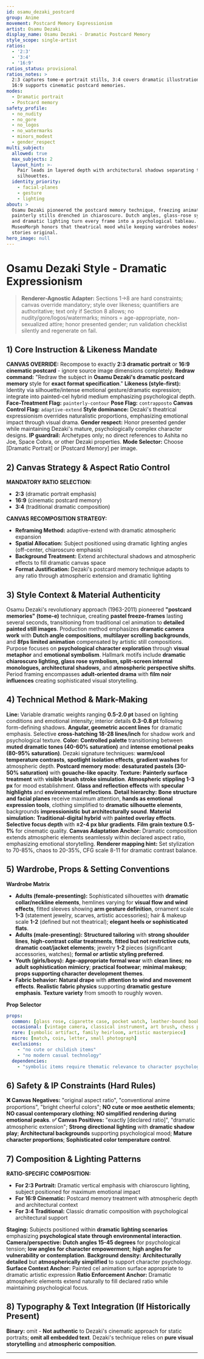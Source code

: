 ```yaml
---
id: osamu_dezaki_postcard
group: Anime
movement: Postcard Memory Expressionism
artist: Osamu Dezaki
display_name: Osamu Dezaki - Dramatic Postcard Memory
style_scope: single-artist
ratios:
  - '2:3'
  - '3:4'
  - '16:9'
ratios_status: provisional
ratios_notes: >
  2:3 captures tome-e portrait stills, 3:4 covers dramatic illustrations, and
  16:9 supports cinematic postcard memories.
modes:
  - Dramatic portrait
  - Postcard memory
safety_profile:
  - no_nudity
  - no_gore
  - no_logos
  - no_watermarks
  - minors_modest
  - gender_respect
multi_subject:
  allowed: true
  max_subjects: 2
  layout_hint: >-
    Pair leads in layered depth with architectural shadows separating their
    silhouettes.
  identity_priority:
    - facial-planes
    - gesture
    - lighting
about: >
  Osamu Dezaki pioneered the postcard memory technique, freezing animation into
  painterly stills drenched in chiaroscuro. Dutch angles, glass-rose symbolism,
  and dramatic lighting turn every frame into a psychological tableau.
  MuseoMorph honors that theatrical mood while keeping wardrobes modest and
  stories original.
hero_image: null
---
```



# Osamu Dezaki Style - Dramatic Expressionism


> **Renderer-Agnostic Adapter:** Sections 1→8 are hard constraints; canvas override mandatory; style over likeness; quantifiers are authoritative; text only if Section 8 allows; no nudity/gore/logos/watermarks; minors = age-appropriate, non-sexualized attire; honor presented gender; run validation checklist silently and regenerate on fail.

## 1) Core Instruction & Likeness Mandate

**CANVAS OVERRIDE:** Recompose to exactly **2:3 dramatic portrait** or **16:9 cinematic postcard** - ignore source image dimensions completely. **Redraw command:** "Redraw the subject in **Osamu Dezaki's dramatic postcard memory** style for **exact format specification**." **Likeness (style-first):** Identity via silhouette/intense emotional gesture/dramatic expression; integrate into painted-cel hybrid medium emphasizing psychological depth. **Face-Treatment Flag:** `painterly-contour` **Pose Flag:** `contrapposto` **Canvas Control Flag:** `adaptive-extend` **Style dominance:** Dezaki's theatrical expressionism overrides naturalistic proportions, emphasizing emotional impact through visual drama. **Gender respect:** Honor presented gender while maintaining Dezaki's mature, psychologically complex character designs. **IP guardrail:** Archetypes only; no direct references to Ashita no Joe, Space Cobra, or other Dezaki properties. **Mode Selector:** Choose [Dramatic Portrait] or [Postcard Memory] per image.

## 2) Canvas Strategy & Aspect Ratio Control

**MANDATORY RATIO SELECTION:**

- **2:3** (dramatic portrait emphasis)
- **16:9** (cinematic postcard memory)
- **3:4** (traditional dramatic composition)

**CANVAS RECOMPOSITION STRATEGY:**

- **Reframing Method:** adaptive-extend with dramatic atmospheric expansion
- **Spatial Allocation:** Subject positioned using dramatic lighting angles (off-center, chiaroscuro emphasis)
- **Background Treatment:** Extend architectural shadows and atmospheric effects to fill dramatic canvas space
- **Format Justification:** Dezaki's postcard memory technique adapts to any ratio through atmospheric extension and dramatic lighting

## 3) Style Context & Material Authenticity

Osamu Dezaki's revolutionary approach (1963-2011) pioneered **"postcard memories" (tome-e)** technique, creating **pastel freeze-frames** lasting several seconds, transitioning from traditional cel animation to **detailed painted still images**. Production method emphasizes **dramatic camera work** with **Dutch angle compositions**, **multilayer scrolling backgrounds**, and **8fps limited animation** compensated by artistic still compositions. Purpose focuses on **psychological character exploration** through **visual metaphor** and **emotional symbolism**. Hallmark motifs include **dramatic chiaroscuro lighting, glass rose symbolism, split-screen internal monologues, architectural shadows,** and **atmospheric perspective shifts**. Period framing encompasses **adult-oriented drama** with **film noir influences** creating sophisticated visual storytelling.

## 4) Technical Method & Mark-Making

**Line:** Variable dramatic weights ranging **0.5-2.0 pt** based on lighting conditions and emotional intensity; interior details **0.3-0.8 pt** following form-defining shadows. **Angular, geometric accent lines** for dramatic emphasis. Selective **cross-hatching 18-28 lines/inch** for shadow work and psychological texture. **Color:** **Controlled palette** transitioning between **muted dramatic tones (40-60% saturation)** and **intense emotional peaks (80-95% saturation)**. Dezaki signature techniques: **warm/cool temperature contrasts**, **spotlight isolation effects**, **gradient washes** for atmospheric depth. **Postcard memory mode:** **desaturated pastels (30-50% saturation)** with **gouache-like opacity**. **Texture:** **Painterly surface treatment** with **visible brush stroke simulation**. **Atmospheric stippling 1-3 px** for mood establishment. **Glass and reflection effects** with **specular highlights** and **environmental reflections**. **Detail hierarchy:** **Bone structure and facial planes** receive maximum attention, **hands as emotional expression tools**, clothing simplified to **dramatic silhouette elements**, backgrounds **impressionistic but architecturally sound**. **Material simulation:** **Traditional-digital hybrid** with **painted overlay effects**. **Selective focus depth** with **±2-4 px blur gradients**. **Film grain texture 0.5-1%** for cinematic quality. **Canvas Adaptation Anchor:** Dramatic composition extends atmospheric elements seamlessly within declared aspect ratio, emphasizing emotional storytelling. **Renderer mapping hint:** Set stylization to 70-85%, chaos to 20-35%, CFG scale 8-11 for dramatic contrast balance.

## 5) Wardrobe, Props & Setting Conventions

**Wardrobe Matrix**

- **Adults (female-presenting):** Sophisticated silhouettes with **dramatic collar/neckline elements**, hemlines varying for **visual flow and wind effects**, fitted sleeves showing **arm gesture definition**, ornament scale **1-3** (statement jewelry, scarves, artistic accessories); hair & makeup scale **1-2** (defined but not theatrical); **elegant heels or sophisticated flats**.
- **Adults (male-presenting):** **Structured tailoring** with **strong shoulder lines**, **high-contrast collar treatments**, **fitted but not restrictive cuts**, **dramatic coat/jacket elements**; jewelry **1-2** pieces (significant accessories, watches); **formal or artistic styling preferred**.
- **Youth (girls/boys):** **Age-appropriate formal wear** with **clean lines**; **no adult sophistication mimicry**; **practical footwear**; **minimal makeup**; **props supporting character development themes**.
- **Fabric behavior:** **Natural drape** with **attention to wind and movement effects**. **Realistic fabric physics** supporting **dramatic gesture emphasis**. **Texture variety** from smooth to roughly woven.

**Prop Selector**

```yaml
props:
  common: [glass rose, cigarette case, pocket watch, leather-bound book, wine glass]
  occasional: [vintage camera, classical instrument, art brush, chess piece]
  rare: [symbolic artifact, family heirloom, artistic masterpiece]
  micro: [match, coin, letter, small photograph]
  exclusions:
    - "no cute or childish items"
    - "no modern casual technology"
  dependencies:
    - "symbolic items require thematic relevance to character psychology"
```

## 6) Safety & IP Constraints (Hard Rules)

**❌ Canvas Negatives:** "original aspect ratio", "conventional anime proportions", "bright cheerful colors"; **NO cute or moe aesthetic elements**; **NO casual contemporary clothing**; **NO simplified rendering during emotional peaks**. **✅ Canvas Positives:** "exactly [declared ratio]", "dramatic atmospheric extension"; **Strong directional lighting** with **dramatic shadow play**; **Architectural backgrounds** supporting psychological mood; **Mature character proportions**; **Sophisticated color temperature control**.

## 7) Composition & Lighting Patterns

**RATIO-SPECIFIC COMPOSITION:**

- **For 2:3 Portrait:** Dramatic vertical emphasis with chiaroscuro lighting, subject positioned for maximum emotional impact
- **For 16:9 Cinematic:** Postcard memory treatment with atmospheric depth and architectural context
- **For 3:4 Traditional:** Classic dramatic composition with psychological architectural support

**Staging:** Subjects positioned within **dramatic lighting scenarios** emphasizing **psychological state through environmental interaction**. **Camera/perspective:** **Dutch angles 15-45 degrees** for psychological tension; **low angles for character empowerment**; **high angles for vulnerability or contemplation**. **Background density:** **Architecturally detailed** but **atmospherically simplified** to support character psychology. **Surface Context Anchor:** Painted cel animation surface appropriate to dramatic artistic expression **Ratio Enforcement Anchor:** Dramatic atmospheric elements extend naturally to fill declared ratio while maintaining psychological focus.

## 8) Typography & Text Integration (If Historically Present)

**Binary:** omit - **Not authentic** to Dezaki's cinematic approach for static portraits; **omit all embedded text**. Dezaki's technique relies on **pure visual storytelling** and **atmospheric composition**.

------

